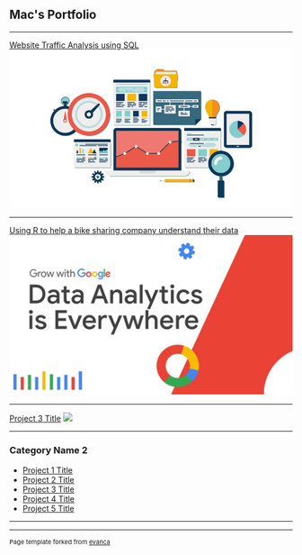 ## Mac's Portfolio

---

[Website Traffic Analysis using SQL](/project_1.md)
<img src="images/website-analysis.jpg?raw=true"/>

---
[Using R to help a bike sharing company understand their data](https://www.kaggle.com/code/macbenedicto/google-data-analytics-program-capstone-project-1/notebook)
<img src="images/maxresdefault.jpg?raw=true"/>

---
[Project 3 Title](http://example.com/)
<img src="images/dummy_thumbnail.jpg?raw=true"/>

---

### Category Name 2

- [Project 1 Title](http://example.com/)
- [Project 2 Title](http://example.com/)
- [Project 3 Title](http://example.com/)
- [Project 4 Title](http://example.com/)
- [Project 5 Title](http://example.com/)

---




---
<p style="font-size:11px">Page template forked from <a href="https://github.com/evanca/quick-portfolio">evanca</a></p>
<!-- Remove above link if you don't want to attibute -->
